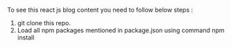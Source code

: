 To see this react js blog content you need to follow below steps :
1) git clone this repo.
2) Load all npm packages mentioned in package.json using command npm install

